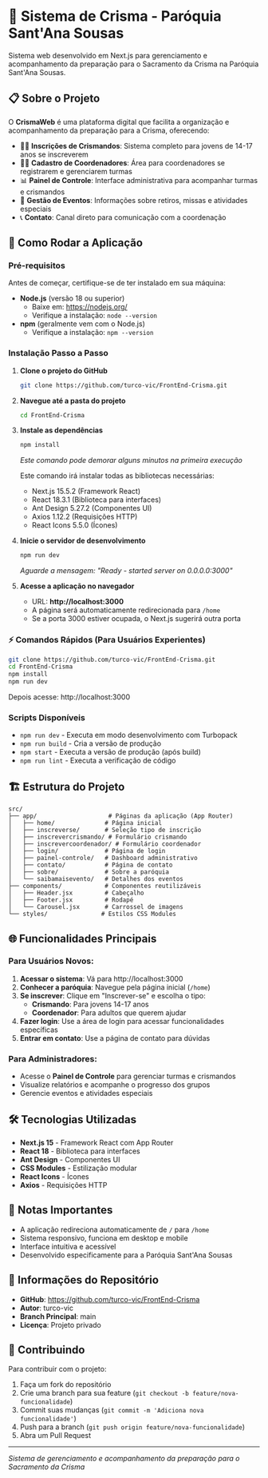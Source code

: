 # 🙏 Sistema de Crisma - Paróquia Sant'Ana Sousas

Sistema web desenvolvido em Next.js para gerenciamento e acompanhamento da preparação para o Sacramento da Crisma na Paróquia Sant'Ana Sousas.

## 📋 Sobre o Projeto

O **CrismaWeb** é uma plataforma digital que facilita a organização e acompanhamento da preparação para a Crisma, oferecendo:

- 👨‍🎓 **Inscrições de Crismandos**: Sistema completo para jovens de 14-17 anos se inscreverem
- 👨‍🏫 **Cadastro de Coordenadores**: Área para coordenadores se registrarem e gerenciarem turmas
- 📊 **Painel de Controle**: Interface administrativa para acompanhar turmas e crismandos
- 📅 **Gestão de Eventos**: Informações sobre retiros, missas e atividades especiais
- 📞 **Contato**: Canal direto para comunicação com a coordenação

## 🚀 Como Rodar a Aplicação

### Pré-requisitos

Antes de começar, certifique-se de ter instalado em sua máquina:

- **Node.js** (versão 18 ou superior)
  - Baixe em: https://nodejs.org/
  - Verifique a instalação: `node --version`
- **npm** (geralmente vem com o Node.js)
  - Verifique a instalação: `npm --version`

### Instalação Passo a Passo

1. **Clone o projeto do GitHub**
   ```bash
   git clone https://github.com/turco-vic/FrontEnd-Crisma.git
   ```

2. **Navegue até a pasta do projeto**
   ```bash
   cd FrontEnd-Crisma
   ```

3. **Instale as dependências**
   ```bash
   npm install
   ```
   
   *Este comando pode demorar alguns minutos na primeira execução*
   
   Este comando irá instalar todas as bibliotecas necessárias:
   - Next.js 15.5.2 (Framework React)
   - React 18.3.1 (Biblioteca para interfaces)
   - Ant Design 5.27.2 (Componentes UI)
   - Axios 1.12.2 (Requisições HTTP)
   - React Icons 5.5.0 (Ícones)

4. **Inicie o servidor de desenvolvimento**
   ```bash
   npm run dev
   ```
   
   *Aguarde a mensagem: "Ready - started server on 0.0.0.0:3000"*

5. **Acesse a aplicação no navegador**
   - URL: **http://localhost:3000**
   - A página será automaticamente redirecionada para `/home`
   - Se a porta 3000 estiver ocupada, o Next.js sugerirá outra porta

### ⚡ Comandos Rápidos (Para Usuários Experientes)

```bash
git clone https://github.com/turco-vic/FrontEnd-Crisma.git
cd FrontEnd-Crisma
npm install
npm run dev
```

Depois acesse: http://localhost:3000

### Scripts Disponíveis

- `npm run dev` - Executa em modo desenvolvimento com Turbopack
- `npm run build` - Cria a versão de produção
- `npm start` - Executa a versão de produção (após build)
- `npm run lint` - Executa a verificação de código

## 🏗️ Estrutura do Projeto

```
src/
├── app/                    # Páginas da aplicação (App Router)
│   ├── home/              # Página inicial
│   ├── inscreverse/       # Seleção tipo de inscrição
│   ├── inscrevercrismando/ # Formulário crismando
│   ├── inscrevercoordenador/ # Formulário coordenador
│   ├── login/             # Página de login
│   ├── painel-controle/   # Dashboard administrativo
│   ├── contato/           # Página de contato
│   ├── sobre/             # Sobre a paróquia
│   └── saibamaisevento/   # Detalhes dos eventos
├── components/            # Componentes reutilizáveis
│   ├── Header.jsx         # Cabeçalho
│   ├── Footer.jsx         # Rodapé
│   └── Carousel.jsx       # Carrossel de imagens
└── styles/               # Estilos CSS Modules
```

## 🌐 Funcionalidades Principais

### Para Usuários Novos:

1. **Acessar o sistema**: Vá para http://localhost:3000
2. **Conhecer a paróquia**: Navegue pela página inicial (`/home`)
3. **Se inscrever**: Clique em "Inscrever-se" e escolha o tipo:
   - **Crismando**: Para jovens 14-17 anos
   - **Coordenador**: Para adultos que querem ajudar
4. **Fazer login**: Use a área de login para acessar funcionalidades específicas
5. **Entrar em contato**: Use a página de contato para dúvidas

### Para Administradores:

- Acesse o **Painel de Controle** para gerenciar turmas e crismandos
- Visualize relatórios e acompanhe o progresso dos grupos
- Gerencie eventos e atividades especiais

## 🛠️ Tecnologias Utilizadas

- **Next.js 15** - Framework React com App Router
- **React 18** - Biblioteca para interfaces
- **Ant Design** - Componentes UI
- **CSS Modules** - Estilização modular
- **React Icons** - Ícones
- **Axios** - Requisições HTTP

## 📝 Notas Importantes

- A aplicação redireciona automaticamente de `/` para `/home`
- Sistema responsivo, funciona em desktop e mobile
- Interface intuitiva e acessível
- Desenvolvido especificamente para a Paróquia Sant'Ana Sousas

## 📝 Informações do Repositório

- **GitHub**: https://github.com/turco-vic/FrontEnd-Crisma
- **Autor**: turco-vic
- **Branch Principal**: main
- **Licença**: Projeto privado

## 🤝 Contribuindo

Para contribuir com o projeto:

1. Faça um fork do repositório
2. Crie uma branch para sua feature (`git checkout -b feature/nova-funcionalidade`)
3. Commit suas mudanças (`git commit -m 'Adiciona nova funcionalidade'`)
4. Push para a branch (`git push origin feature/nova-funcionalidade`)
5. Abra um Pull Request

---

*Sistema de gerenciamento e acompanhamento da preparação para o Sacramento da Crisma*
